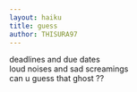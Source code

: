 ```yaml
---
layout: haiku
title: guess
author: THISURA97
---
```


deadlines and due dates <br>
loud noises and sad screamings  <br>
can u guess that ghost ?? <br>
